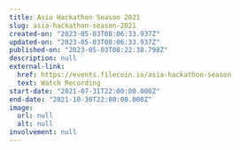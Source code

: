 ```yaml
---
title: Asia Hackathon Season 2021
slug: asia-hackathon-season-2021
created-on: "2023-05-03T08:06:33.937Z"
updated-on: "2023-05-03T08:06:33.937Z"
published-on: "2023-05-03T08:22:38.798Z"
description: null
external-link:
  href: https://events.filecoin.io/asia-hackathon-season
  text: Watch Recording
start-date: "2021-07-31T22:00:00.000Z"
end-date: "2021-10-30T22:00:00.000Z"
image:
  url: null
  alt: null
involvement: null
---
```

